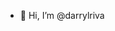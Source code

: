 - 👋 Hi, I’m @darrylriva

<!---
darrylriva/darrylriva is a ✨ special ✨ repository because its `README.md` (this file) appears on your GitHub profile.
You can click the Preview link to take a look at your changes.
--->
